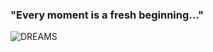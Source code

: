 
### "Every moment is a fresh beginning..."

![DREAMS](https://user-images.githubusercontent.com/67817308/120789837-beda5500-c54f-11eb-9f46-67a46e26a537.png)

<!--
![Dreams don't work](https://user-images.githubusercontent.com/67817308/120642457-84f74900-c492-11eb-9341-9de69150888f.png)
**henryelga/henryelga** is a ✨ _special_ ✨ repository because its `README.md` (this file) appears on your GitHub profile.

Here are some ideas to get you started:

- 🔭 I’m currently working on ...
- 🌱 I’m currently learning ...
- 👯 I’m looking to collaborate on ...
- 🤔 I’m looking for help with ...
- 💬 Ask me about ...
- 📫 How to reach me: ...
- 😄 Pronouns: ...
- ⚡ Fun fact: ...
-->

